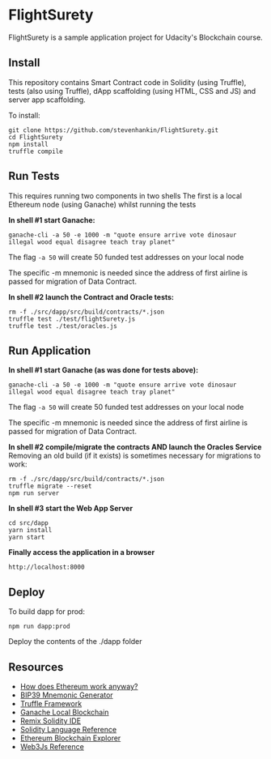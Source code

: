 # FlightSurety

FlightSurety is a sample application project for Udacity's Blockchain course.

## Install

This repository contains Smart Contract code in Solidity (using Truffle), tests (also using Truffle), dApp scaffolding (using HTML, CSS and JS) and server app scaffolding.

To install:
```shell
git clone https://github.com/stevenhankin/FlightSurety.git
cd FlightSurety
npm install
truffle compile
```

## Run Tests
This requires running two components in two shells
The first is a local Ethereum node (using Ganache) whilst running the tests

**In shell #1 start Ganache:**
```
ganache-cli -a 50 -e 1000 -m "quote ensure arrive vote dinosaur illegal wood equal disagree teach tray planet" 
```
The flag `-a 50` will create 50 funded test addresses on your local node

The specific -m mnemonic is needed since the address of first airline is 
passed for migration of Data Contract.

**In shell #2 launch the Contract and Oracle tests:**
```shell
rm -f ./src/dapp/src/build/contracts/*.json
truffle test ./test/flightSurety.js
truffle test ./test/oracles.js
```

## Run Application

**In shell #1 start Ganache (as was done for tests above):**
```
ganache-cli -a 50 -e 1000 -m "quote ensure arrive vote dinosaur illegal wood equal disagree teach tray planet" 
```
The flag `-a 50` will create 50 funded test addresses on your local node

The specific -m mnemonic is needed since the address of first airline is 
passed for migration of Data Contract.

**In shell #2 compile/migrate the contracts AND launch the Oracles Service**
Removing an old build (if it exists) is sometimes necessary for migrations to work:
```
rm -f ./src/dapp/src/build/contracts/*.json
truffle migrate --reset
npm run server
```
**In shell #3 start the Web App Server**
```
cd src/dapp
yarn install
yarn start
```

**Finally access the application in a browser**

`http://localhost:8000`


## Deploy

To build dapp for prod:

`npm run dapp:prod`

Deploy the contents of the ./dapp folder


## Resources

* [How does Ethereum work anyway?](https://medium.com/@preethikasireddy/how-does-ethereum-work-anyway-22d1df506369)
* [BIP39 Mnemonic Generator](https://iancoleman.io/bip39/)
* [Truffle Framework](http://truffleframework.com/)
* [Ganache Local Blockchain](http://truffleframework.com/ganache/)
* [Remix Solidity IDE](https://remix.ethereum.org/)
* [Solidity Language Reference](http://solidity.readthedocs.io/en/v0.4.24/)
* [Ethereum Blockchain Explorer](https://etherscan.io/)
* [Web3Js Reference](https://github.com/ethereum/wiki/wiki/JavaScript-API)

